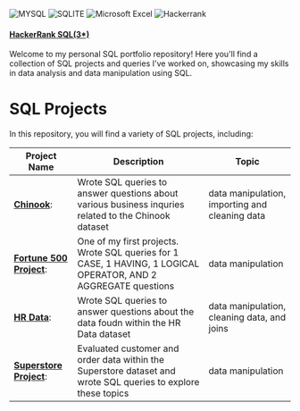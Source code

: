 ![MYSQL](https://img.shields.io/badge/MySQL-005C84?style=for-the-badge&logo=mysql&logoColor=white)
![SQLITE](https://img.shields.io/badge/SQLite-07405E?style=for-the-badge&logo=sqlite&logoColor=white)
![Microsoft Excel](https://img.shields.io/badge/Microsoft_Excel-217346?style=for-the-badge&logo=microsoft-excel&logoColor=white)
![Hackerrank](https://img.shields.io/badge/-Hackerrank-2EC866?style=for-the-badge&logo=HackerRank&logoColor=white)

#### [HackerRank SQL(3*)](https://www.hackerrank.com/profile/rich_sampson17)

Welcome to my personal SQL portfolio repository! Here you'll find a collection of SQL projects and queries I've worked on, showcasing my skills in data analysis and data manipulation using SQL.

# SQL Projects

 In this repository, you will find a variety of SQL projects, including:

Project Name  | Description   |  Topic
------------- | ------------- | ------------------
[**Chinook**](https://github.com/RSampson17/SQL/tree/main/Chinook):  | Wrote SQL queries to answer questions about various business inquries related to the Chinook dataset  | data manipulation, importing and cleaning data
[**Fortune 500 Project**](https://github.com/RSampson17/SQL/tree/main/Fortune%20500):  |  One of my first projects. Wrote SQL queries for 1 CASE, 1 HAVING, 1 LOGICAL OPERATOR, AND 2 AGGREGATE questions  |  data manipulation
[**HR Data**](https://github.com/RSampson17/SQL/tree/main/HR%20Data): | Wrote SQL queries to answer questions about the data foudn within the HR Data dataset | data manipulation, cleaning data, and joins
[**Superstore Project**](https://github.com/RSampson17/SQL/blob/main/Superstore%20Database):  |  Evaluated customer and order data within the Superstore dataset and wrote SQL queries to explore these topics  |  data manipulation
